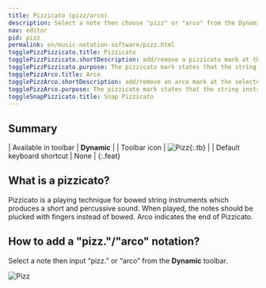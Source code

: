 ```yaml
---
title: Pizzicato (pizz/arco)
description: Select a note then choose "pizz" or "arco" from the Dynamic mode.
nav: editor
pid: pizz
permalink: en/music-notation-software/pizz.html
togglePizzPizzicato.title: Pizzicato
togglePizzPizzicato.shortDescription: add/remove a pizzicato mark at the selected location
togglePizzPizzicato.purpose: The pizzicato mark states that the string instrument should be played using the pizzicato technique.
togglePizzArco.title: Arco
togglePizzArco.shortDescription: add/remove an arco mark at the selected location
togglePizzArco.purpose: The pizzicato mark states that the string instrument should be played using a bow.
toggleSnapPizzicato.title: Snap Pizzicato
---
```


## Summary

| Available in toolbar | **Dynamic** |
| Toolbar icon | ![Pizz](https://prod.flat-cdn.com/img/icons/editorActions/pizz.svg){:.tb} |
| Default keyboard shortcut | None |
{:.feat}

## What is a pizzicato?

Pizzicato is a playing technique for bowed string instruments which produces a short and percussive sound. When played, the notes should be plucked with fingers instead of bowed. Arco indicates the end of Pizzicato. 

## How to add a "pizz."/"arco" notation?

Select a note then input “pizz.” or “arco” from the **Dynamic** toolbar. 

![Pizz](/help/assets/img/editor/pizz.gif)